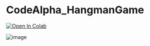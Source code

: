 # CodeAlpha_HangmanGame

[![Open In Colab](https://colab.research.google.com/assets/colab-badge.svg)](https://colab.research.google.com/drive/1t68sIsaruF-dNuRXwiH9prf_se9LhjQy?usp=sharing)



![image](https://github.com/user-attachments/assets/9ff1ac3b-e391-4c84-b8b2-e3fea2dbdc52)
